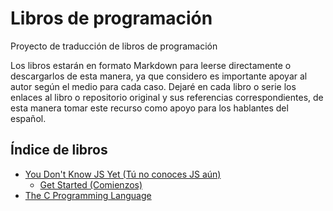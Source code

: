 # Libros de programación
Proyecto de traducción de libros de programación

Los libros estarán en formato Markdown para leerse directamente o descargarlos de esta manera, ya que considero es importante apoyar al autor según el medio para cada caso. Dejaré en cada libro o serie los enlaces al libro o repositorio original y sus referencias correspondientes, de esta manera tomar este recurso como apoyo para los hablantes del español.

## Índice de libros

* [You Don't Know JS Yet (Tú no conoces JS aún)](./You%20Dont%20Know%20JS%20Yet/README.md)
    - [Get Started (Comienzos)](./You%20Dont%20Know%20JS%20Yet/get-started/README.md)
* [The C Programming Language](./The%20C%20Programming%20Language/README.md)
